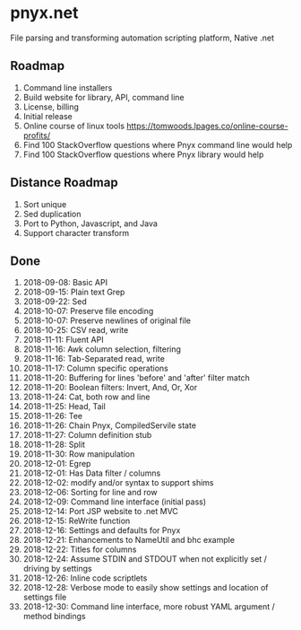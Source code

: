 # pnyx.net
File parsing and transforming automation scripting platform, Native .net

## Roadmap
1. Command line installers
1. Build website for library, API, command line
1. License, billing
1. Initial release
1. Online course of linux tools https://tomwoods.lpages.co/online-course-profits/
1. Find 100 StackOverflow questions where Pnyx command line would help
1. Find 100 StackOverflow questions where Pnyx library would help

## Distance Roadmap
1. Sort unique
1. Sed duplication
1. Port to Python, Javascript, and Java
1. Support character transform

## Done
1. 2018-09-08: Basic API
1. 2018-09-15: Plain text Grep
1. 2018-09-22: Sed
1. 2018-10-07: Preserve file encoding
1. 2018-10-07: Preserve newlines of original file
1. 2018-10-25: CSV read, write
1. 2018-11-11: Fluent API
1. 2018-11-16: Awk column selection, filtering
1. 2018-11-16: Tab-Separated read, write
1. 2018-11-17: Column specific operations
1. 2018-11-20: Buffering for lines 'before' and 'after' filter match
1. 2018-11-20: Boolean filters: Invert, And, Or, Xor
1. 2018-11-24: Cat, both row and line
1. 2018-11-25: Head, Tail
1. 2018-11-26: Tee
1. 2018-11-26: Chain Pnyx, CompiledServile state
1. 2018-11-27: Column definition stub
1. 2018-11-28: Split
1. 2018-11-30: Row manipulation 
1. 2018-12-01: Egrep
1. 2018-12-01: Has Data filter / columns
1. 2018-12-02: modify and/or syntax to support shims
1. 2018-12-06: Sorting for line and row
1. 2018-12-09: Command line interface (initial pass)
1. 2018-12-14: Port JSP website to .net MVC
1. 2018-12-15: ReWrite function
1. 2018-12-16: Settings and defaults for Pnyx
1. 2018-12-21: Enhancements to NameUtil and bhc example
1. 2018-12-22: Titles for columns
1. 2018-12-24: Assume STDIN and STDOUT when not explicitly set / driving by settings
1. 2018-12-26: Inline code scriptlets
1. 2018-12-28: Verbose mode to easily show settings and location of settings file
1. 2018-12-30: Command line interface, more robust YAML argument / method bindings

